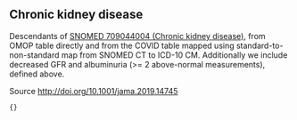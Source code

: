 ## Chronic kidney disease 

Descendants of [SNOMED 709044004 (Chronic kidney disease)](https://athena.ohdsi.org/search-terms/terms/46271022), from OMOP table directly and from the COVID table mapped using standard-to-non-standard map from SNOMED CT to ICD-10 CM. Additionally we include decreased GFR and albuminuria (>= 2 above-normal measurements), defined above.

Source http://doi.org/10.1001/jama.2019.14745

```SQL
{}
```
